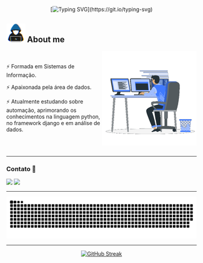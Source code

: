 <div align="center">

  [![Typing SVG](https://readme-typing-svg.herokuapp.com?font=Fira+Code&pause=1000&center=falso&vCenter=falso&repeat=verdadeiro&width=435&lines=Ol%C3%A1%2C+seja+bem+vindo+ao+meu+perfil!!!)](https://git.io/typing-svg)

 </div>

## <picture><img src = "https://github.com/0xAbdulKhalid/0xAbdulKhalid/raw/main/assets/mdImages/about_me.gif" width = 50px></picture> **About me**

<picture> <img align="right" src="https://github.com/0xAbdulKhalid/0xAbdulKhalid/raw/main/assets/mdImages/Right_Side.gif" width = 250px></picture>

<br>

⚡ Formada em Sistemas de Informação.

⚡ Apaixonada pela área de dados.

⚡ Atualmente estudando sobre automação, aprimorando os conhecimentos na linguagem python, no framework django e em análise de dados.

<br><br>

---

### Contato :e-mail:

<div> 
  <a href="https://www.linkedin.com/in/patricia-regina-dar%C3%B3s-60089017a/" target="_blank"><img src="https://img.shields.io/badge/-LinkedIn-%230077B5?style=for-the-badge&logo=linkedin&logoColor=white" target="_blank"></a>
  <a href="[https://www.instagram.com/ruanminiguite](https://www.instagram.com/patriciar_daros/)" target="_blank"><img src="https://img.shields.io/badge/-Instagram-%23E4405F?style=for-the-badge&logo=instagram&logoColor=white" target="_blank"></a>
</div>

---


<div align="center">
  <a href="https://1999azzar.github.io/1999AZZAR/">
  <img  src="https://github.com/1999AZZAR/1999AZZAR/blob/main/resources/img/grid-snake.svg"
       alt="snake" /></a>
</div>

---

<div align="center">
  
  [![GitHub Streak](http://github-readme-streak-stats.herokuapp.com?user=PatriciaDaros&theme=nord&hide_border=falso)](https://git.io/streak-stats)

</div>
  
  
  
<!--
**PatriciaDaros/PatriciaDaros** is a ✨ _special_ ✨ repository because its `README.md` (this file) appears on your GitHub profile.

Here are some ideas to get you started:

- 🔭 I’m currently working on ...
- 🌱 I’m currently learning ...
- 👯 I’m looking to collaborate on ...
- 🤔 I’m looking for help with ...
- 💬 Ask me about ...
- 📫 How to reach me: ...
- 😄 Pronouns: ...
- ⚡ Fun fact: ...
-->
